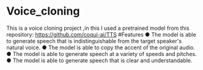 # Voice_cloning
This is a voice cloning project ,in this I used a pretrained model from this repository:
https://github.com/coqui-ai/TTS
#Features
● The model is able to generate speech that is indistinguishable from the target speaker's natural
voice.
● The model is able to copy the accent of the original audio.
● The model is able to generate speech at a variety of speeds and pitches.
● The model is able to generate speech that is clear and understandable.

